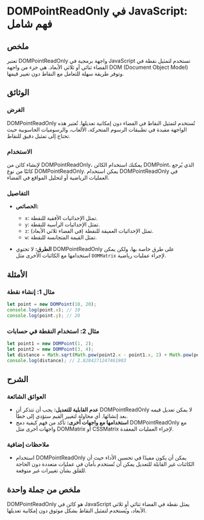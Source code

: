 <!--
Meta Description: # DOMPointReadOnly في JavaScript: فهم شامل ## ملخص تعتبر DOMPointReadOnly واجهة برمجية في JavaScript تستخدم لتمثيل نقطة في الفضاء ثنائي أو ثلاثي الأبع...
Meta Keywords: dompointreadonly, javascript, الفضاء, يمكن, دون
-->

# DOMPointReadOnly في JavaScript: فهم شامل

## ملخص
تعتبر DOMPointReadOnly واجهة برمجية في JavaScript تستخدم لتمثيل نقطة في الفضاء ثنائي أو ثلاثي الأبعاد. هي جزء من واجهة DOM (Document Object Model) وتوفر طريقة سهلة للتعامل مع النقاط دون تغيير قيمها.

## الوثائق
### الغرض
DOMPointReadOnly تُستخدم لتمثيل النقاط في الفضاء دون إمكانية تعديلها. تُعتبر هذه الواجهة مفيدة في تطبيقات الرسوم المتحركة، الألعاب، والرسوميات الحاسوبية حيث تحتاج إلى تمثيل دقيق للنقاط.

### الاستخدام
لإنشاء كائن من DOMPointReadOnly، يمكنك استخدام الكائن DOMPoint، الذي يُرجع كائنًا من نوع DOMPointReadOnly. يمكن استخدام DOMPointReadOnly في العمليات الرياضية أو لتحليل المواقع في الفضاء.

### التفاصيل
- **الخصائص:**
  - `x`: تمثل الإحداثيات الأفقية للنقطة.
  - `y`: تمثل الإحداثيات الرأسية للنقطة.
  - `z`: تمثل الإحداثيات العميقة للنقطة (في الفضاء ثلاثي الأبعاد).
  - `w`: تمثل القيمة المتجانسة للنقطة.

- **الطرق:**
  لا تحتوي DOMPointReadOnly على طرق خاصة بها، ولكن يمكن استخدامها مع الكائنات الأخرى مثل `DOMMatrix` لإجراء عمليات رياضية.

## الأمثلة
### مثال 1: إنشاء نقطة
```javascript
let point = new DOMPoint(10, 20);
console.log(point.x); // 10
console.log(point.y); // 20
```

### مثال 2: استخدام النقطة في حسابات
```javascript
let point1 = new DOMPoint(1, 2);
let point2 = new DOMPoint(3, 4);
let distance = Math.sqrt(Math.pow(point2.x - point1.x, 2) + Math.pow(point2.y - point1.y, 2));
console.log(distance); // 2.8284271247461903
```

## الشرح
### العوائق الشائعة
- **عدم القابلية للتعديل:** يجب أن تتذكر أن DOMPointReadOnly لا يمكن تعديل قيمه بعد إنشائها. أي محاولة لتغيير القيم ستؤدي إلى خطأ.
- **استخدامها مع واجهات أخرى:** تأكد من فهم كيفية دمج DOMPointReadOnly مع واجهات أخرى مثل DOMMatrix أو CSSMatrix لإجراء العمليات المعقدة.

### ملاحظات إضافية
- استخدام DOMPointReadOnly يمكن أن يكون مفيدًا في تحسين الأداء حيث أن الكائنات غير القابلة للتعديل يمكن أن تُستخدم بأمان في عمليات متعددة دون الحاجة للقلق بشأن تغييرات غير متوقعة.

## ملخص من جملة واحدة
DOMPointReadOnly هو كائن في JavaScript يمثل نقطة في الفضاء ثنائي أو ثلاثي الأبعاد، ويُستخدم لتمثيل النقاط بشكل موثوق دون إمكانية تعديلها.